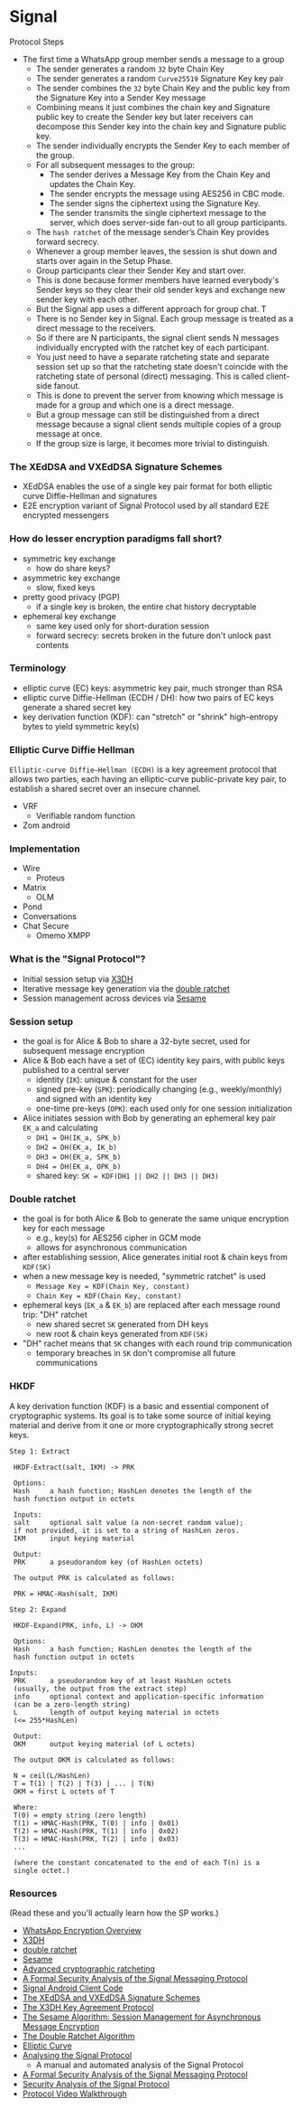 # Signal

Protocol Steps

- The first time a WhatsApp group member sends a message to a group
    - The sender generates a random `32` byte Chain Key
    - The sender generates a random `Curve25519` Signature Key key pair
    - The sender combines the `32` byte Chain Key and the public key from the Signature Key into a Sender Key message
    - Combining means it just combines the chain key and Signature public key to create the Sender key but later receivers can decompose this Sender key into the chain key and Signature public key.
    - The sender individually encrypts the Sender Key to each member of the group.
    - For all subsequent messages to the group:
        - The sender derives a Message Key from the Chain Key and updates the Chain Key.
        - The sender encrypts the message using AES256 in CBC mode.
        - The sender signs the ciphertext using the Signature Key.
        - The sender transmits the single ciphertext message to the server, which does server-side fan-out to all group participants.
    - The `hash ratchet` of the message sender’s Chain Key provides forward secrecy. 
    - Whenever a group member leaves, the session is shut down and starts over again in the Setup Phase. 
    - Group participants clear their Sender Key and start over. 
    - This is done because former members have learned everybody's Sender keys so they clear their old sender keys and exchange new sender key with each other.
    - But the Signal app uses a different approach for group chat. T
    - There is no Sender key in Signal. Each group message is treated as a direct message to the receivers. 
    - So if there are N participants, the signal client sends N messages individually encrypted with the ratchet key of each participant. 
    - You just need to have a separate ratcheting state and separate session set up so that the ratcheting state doesn't coincide with the ratcheting state of personal (direct) messaging. This is called client-side fanout.
    - This is done to prevent the server from knowing which message is made for a group and which one is a direct message.
    - But a group message can still be distinguished from a direct message because a signal client sends multiple copies of a group message at once. 
    - If the group size is large, it becomes more trivial to distinguish.

### The XEdDSA and VXEdDSA Signature Schemes
- XEdDSA enables the use of a single key pair format for both elliptic curve Diffie-Hellman and signatures
- E2E encryption variant of Signal Protocol used by all standard E2E encrypted messengers

### How do lesser encryption paradigms fall short?
- symmetric key exchange
    - how do share keys?
- asymmetric key exchange
    - slow, fixed keys
- pretty good privacy (PGP)
    - if a single key is broken, the entire chat history decryptable
- ephemeral key exchange
    - same key used only for short-duration session
    - forward secrecy: secrets broken in the future don't unlock past contents

### Terminology
- elliptic curve (EC) keys: asymmetric key pair, much stronger than RSA
- elliptic curve Diffie-Hellman (ECDH / DH): how two pairs of EC keys generate a shared secret key
- key derivation function (KDF): can "stretch" or "shrink" high-entropy bytes to yield symmetric key(s)

### Elliptic Curve Diffie Hellman
`Elliptic-curve Diffie–Hellman (ECDH)` is a key agreement protocol that allows two parties, each having an elliptic-curve public-private key pair, to establish a shared secret over an insecure channel.
- VRF 
   - Verifiable random function
- Zom android

### Implementation
- Wire 
    - Proteus
- Matrix 
    - OLM
- Pond
- Conversations
- Chat Secure
    - Omemo XMPP

### What is the "Signal Protocol"?
- Initial session setup via [X3DH](https://whispersystems.org/docs/specifications/x3dh/)
- Iterative message key generation via the [double ratchet](https://whispersystems.org/docs/specifications/doubleratchet/)
- Session management across devices via [Sesame](https://whispersystems.org/docs/specifications/sesame/)

### Session setup
- the goal is for Alice & Bob to share a 32-byte secret, used for subsequent message encryption
- Alice & Bob each have a set of (EC) identity key pairs, with public keys published to a central server
    - identity (`IK`): unique & constant for the user
    - signed pre-key (`SPK`): periodically changing (e.g., weekly/monthly) and signed with an identity key
    - one-time pre-keys (`OPK`): each used only for one session initialization
- Alice initiates session with Bob by generating an ephemeral key pair `EK_a` and calculating
    - `DH1 = DH(IK_a, SPK_b)`
    - `DH2 = DH(EK_a, IK_b)`
    - `DH3 = DH(EK_a, SPK_b)`
    - `DH4 = DH(EK_a, OPK_b)`
    - shared key: `SK = KDF(DH1 || DH2 || DH3 || DH3)`

### Double ratchet
- the goal is for both Alice & Bob to generate the same unique encryption key for each message
    - e.g., key(s) for AES256 cipher in GCM mode
    - allows for asynchronous communication
- after establishing session, Alice generates initial root & chain keys from `KDF(SK)`
- when a new message key is needed, "symmetric ratchet" is used
    - `Message Key = KDF(Chain Key, constant)`
    - `Chain Key = KDF(Chain Key, constant)`
- ephemeral keys (`EK_a` & `EK_b`) are replaced after each message round trip: "DH" ratchet
    - new shared secret `SK` generated from DH keys
    - new root & chain keys generated from `KDF(SK)`
- "DH" rachet means that `SK` changes with each round trip communication
    - temporary breaches in `SK` don't compromise all future communications

### HKDF

A key derivation function (KDF) is a basic and essential component of cryptographic systems.  Its goal is to take some source of initial keying material and derive from it one or more cryptographically strong secret keys.

```
Step 1: Extract

 HKDF-Extract(salt, IKM) -> PRK

 Options:
 Hash     a hash function; HashLen denotes the length of the
 hash function output in octets

 Inputs:
 salt     optional salt value (a non-secret random value);
 if not provided, it is set to a string of HashLen zeros.
 IKM      input keying material

 Output:
 PRK      a pseudorandom key (of HashLen octets)

 The output PRK is calculated as follows:

 PRK = HMAC-Hash(salt, IKM)
```

```
Step 2: Expand

 HKDF-Expand(PRK, info, L) -> OKM

 Options:
 Hash     a hash function; HashLen denotes the length of the
 hash function output in octets

Inputs:
 PRK      a pseudorandom key of at least HashLen octets
 (usually, the output from the extract step)
 info     optional context and application-specific information
 (can be a zero-length string)
 L        length of output keying material in octets
 (<= 255*HashLen)

 Output:
 OKM      output keying material (of L octets)

 The output OKM is calculated as follows:

 N = ceil(L/HashLen)
 T = T(1) | T(2) | T(3) | ... | T(N)
 OKM = first L octets of T

 Where:
 T(0) = empty string (zero length)
 T(1) = HMAC-Hash(PRK, T(0) | info | 0x01)
 T(2) = HMAC-Hash(PRK, T(1) | info | 0x02)
 T(3) = HMAC-Hash(PRK, T(2) | info | 0x03)
 ...

 (where the constant concatenated to the end of each T(n) is a
 single octet.)

```


### Resources
(Read these and you'll actually learn how the SP works.)
- [WhatsApp Encryption Overview](https://www.whatsapp.com/security/WhatsApp-Security-Whitepaper.pdf)
- [X3DH](https://whispersystems.org/docs/specifications/x3dh/)
- [double ratchet](https://whispersystems.org/docs/specifications/doubleratchet/)
- [Sesame](https://whispersystems.org/docs/specifications/sesame/)
- [Advanced cryptographic ratcheting](https://whispersystems.org/blog/advanced-ratcheting/)
- [A Formal Security Analysis of the Signal Messaging Protocol](https://eprint.iacr.org/2016/1013.pdf)
- [Signal Android Client Code](https://github.com/WhisperSystems/Signal-Android)
- [The XEdDSA and VXEdDSA Signature Schemes](https://www.signal.org/docs/specifications/xeddsa)
- [The X3DH Key Agreement Protocol](https://www.signal.org/docs/specifications/x3dh)
- [The Sesame Algorithm: Session Management for Asynchronous Message Encryption](https://www.signal.org/docs/specifications/sesame)
- [The Double Ratchet Algorithm](https://www.signal.org/docs/specifications/doubleratchet)
- [Elliptic Curve](https://en.wikipedia.org/wiki/Elliptic-curve_cryptography)
- [Analysing the Signal Protocol](https://eprint.iacr.org/2016/1013.pdf)
    - A manual and automated analysis of the Signal Protocol
- [A Formal Security Analysis of the Signal Messaging Protocol](https://eprint.iacr.org/2016/1013.pdf)
- [Security Analysis of the Signal Protocol](https://dspace.cvut.cz/bitstream/handle/10467/76230/F8-DP-2018-Rubin-Jan-thesis.pdf?sequence=-1)
- [Protocol Video Walkthrough](https://www.youtube.com/watch?v=vGpA6JsvGnU )